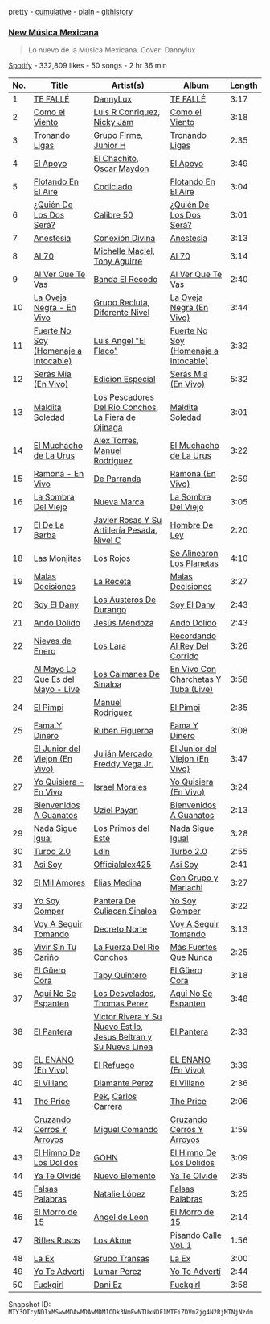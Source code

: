 pretty - [cumulative](/playlists/cumulative/37i9dQZF1DX6Adf5JEwIPs.md) - [plain](/playlists/plain/37i9dQZF1DX6Adf5JEwIPs) - [githistory](https://github.githistory.xyz/mackorone/spotify-playlist-archive/blob/main/playlists/plain/37i9dQZF1DX6Adf5JEwIPs)

### [New Música Mexicana](https://open.spotify.com/playlist/37i9dQZF1DX6Adf5JEwIPs)

> Lo nuevo de la Música Mexicana\. Cover: Dannylux

[Spotify](https://open.spotify.com/user/spotify) - 332,809 likes - 50 songs - 2 hr 36 min

| No. | Title | Artist(s) | Album | Length |
|---|---|---|---|---|
| 1 | [TE FALLÉ](https://open.spotify.com/track/72zlIdJhtXtlnORjUcpxMz) | [DannyLux](https://open.spotify.com/artist/6ElqtIfQsAkEYypgfJIjeK) | [TE FALLÉ](https://open.spotify.com/album/523VR8HZeb6r9sgCVNnMxM) | 3:17 |
| 2 | [Como el Viento](https://open.spotify.com/track/5LyqFuRn4AaYlkpMFi1W0s) | [Luis R Conriquez](https://open.spotify.com/artist/0pePYDrJGk8gqMRbXrLJC8), [Nicky Jam](https://open.spotify.com/artist/1SupJlEpv7RS2tPNRaHViT) | [Como el Viento](https://open.spotify.com/album/6UKDsAVlMkqKqWJgsnCYAK) | 3:18 |
| 3 | [Tronando Ligas](https://open.spotify.com/track/6Xfu24Hd3ufGrpGyZFy07M) | [Grupo Firme](https://open.spotify.com/artist/1dKdetem2xEmjgvyymzytS), [Junior H](https://open.spotify.com/artist/7Gi6gjaWy3DxyilpF1a8Is) | [Tronando Ligas](https://open.spotify.com/album/7idHMYzKwME3BmhHiusrJ3) | 2:35 |
| 4 | [El Apoyo](https://open.spotify.com/track/3moeO6lSI1BgIkfVmwhSX0) | [El Chachito](https://open.spotify.com/artist/6OP8Y0UsezppFkU1hZU6EJ), [Oscar Maydon](https://open.spotify.com/artist/3l9G1G9MxH6DaRhwLklaf5) | [El Apoyo](https://open.spotify.com/album/4TNPCV6gSTq8gJrwZjM258) | 3:49 |
| 5 | [Flotando En El Aire](https://open.spotify.com/track/31ALhJGk2ocTcRypwmoHiK) | [Codiciado](https://open.spotify.com/artist/0IoWUuXfqpkfpxBRzthHU4) | [Flotando En El Aire](https://open.spotify.com/album/2obg4V6U48NHQ8ytR6MrQu) | 3:04 |
| 6 | [¿Quién De Los Dos Será?](https://open.spotify.com/track/4bk3DB7VC88NDLw8Du4IJA) | [Calibre 50](https://open.spotify.com/artist/4jogXSSvlyMkODGSZ2wc2P) | [¿Quién De Los Dos Será?](https://open.spotify.com/album/61Pq9DBSvk4JJ8s9n72t0G) | 3:01 |
| 7 | [Anestesia](https://open.spotify.com/track/2EQKYVMpnpvyUaHZL2VQlU) | [Conexión Divina](https://open.spotify.com/artist/4VNRWgZyB5AiSw4jlGDVLy) | [Anestesia](https://open.spotify.com/album/2nYhva0TxRBllKxG3lqISd) | 3:13 |
| 8 | [Al 70](https://open.spotify.com/track/5NDeY9PKr7OcuZm1VnpEcK) | [Michelle Maciel](https://open.spotify.com/artist/4WFwvZ4L8FZbt3qubbQJS6), [Tony Aguirre](https://open.spotify.com/artist/6twEaJ9RPRYiCmWapjG8xh) | [Al 70](https://open.spotify.com/album/25AaV2onR32YI4xiGkRmRl) | 3:14 |
| 9 | [Al Ver Que Te Vas](https://open.spotify.com/track/6Kmwv1XmjOvC5YKn96eEpR) | [Banda El Recodo](https://open.spotify.com/artist/6AcOTCYBMvjKYy4zms0kaC) | [Al Ver Que Te Vas](https://open.spotify.com/album/2OlNfkAgggEquVdqr934wm) | 2:40 |
| 10 | [La Oveja Negra \- En Vivo](https://open.spotify.com/track/5pgh8PpLfIgAgWwR5vioII) | [Grupo Recluta](https://open.spotify.com/artist/2Dlvgi70UoJJicfKgoW5Vo), [Diferente Nivel](https://open.spotify.com/artist/5dHdCFMXwl9JofjKjS1MW0) | [La Oveja Negra \(En Vivo\)](https://open.spotify.com/album/0tNSpdfb8WgxvdH0232ykG) | 3:44 |
| 11 | [Fuerte No Soy \(Homenaje a Intocable\)](https://open.spotify.com/track/3zlISWLDrXZtxtHQHt3PfZ) | [Luis Angel "El Flaco"](https://open.spotify.com/artist/4kJ2OBSNasUA4yOT5NCfCl) | [Fuerte No Soy \(Homenaje a Intocable\)](https://open.spotify.com/album/5nFS2RxG1tzJdWVPWlbS0X) | 3:32 |
| 12 | [Serás Mía \(En Vivo\)](https://open.spotify.com/track/0VicuCf4NYr2IqNzPsGJK5) | [Edicion Especial](https://open.spotify.com/artist/7DkseLyOZrdRjCuoWFtqFi) | [Serás Mía \(En Vivo\)](https://open.spotify.com/album/4fjkwwqP8EzhuU8SP9P31j) | 5:32 |
| 13 | [Maldita Soledad](https://open.spotify.com/track/4zNKyBDiV0B10V7brp9p2G) | [Los Pescadores Del Rio Conchos](https://open.spotify.com/artist/3h88VTqRj3GbUd2W41ZY5U), [La Fiera de Ojinaga](https://open.spotify.com/artist/6qm0DFounuQWwu6IF0ZGH2) | [Maldita Soledad](https://open.spotify.com/album/3dfrrFrNOoHfX9V2aCK79k) | 3:01 |
| 14 | [El Muchacho de La Urus](https://open.spotify.com/track/3bzbZR8e8unRzBGeJYOjBr) | [Alex Torres](https://open.spotify.com/artist/70u0ytxL7TpF1Kdc2HFyM2), [Manuel Rodriguez](https://open.spotify.com/artist/2tSneO7PgprETUeUA8NfDH) | [El Muchacho de La Urus](https://open.spotify.com/album/1WKmPjYXqWB9XxnOQRQLi5) | 3:22 |
| 15 | [Ramona \- En Vivo](https://open.spotify.com/track/7EXjuHrtY5ad4xHxS7FhIV) | [De Parranda](https://open.spotify.com/artist/0OTHm6AFLxgeTm0gHNOuWi) | [Ramona \(En Vivo\)](https://open.spotify.com/album/3JPeh2DZUW1pUk27FTTBfk) | 2:59 |
| 16 | [La Sombra Del Viejo](https://open.spotify.com/track/0aLAXQ1OQwWTQZv7buRofh) | [Nueva Marca](https://open.spotify.com/artist/347cjywtc77d0NSfzullDJ) | [La Sombra Del Viejo](https://open.spotify.com/album/2hIgpeSgClG0ge9ONRQqE5) | 3:05 |
| 17 | [El De La Barba](https://open.spotify.com/track/00boQ2sJuF4lhUv6FVPCVa) | [Javier Rosas Y Su Artillería Pesada](https://open.spotify.com/artist/5FAAR1LqXQp0HbgVfQ8ZWE), [Nivel C](https://open.spotify.com/artist/0CUbRHUcHesT778ioJt9oM) | [Hombre De Ley](https://open.spotify.com/album/49WLDXrwn2GpWqbqN3kPkb) | 2:20 |
| 18 | [Las Monjitas](https://open.spotify.com/track/05ay5QUpIvMZE42L9qLD4F) | [Los Rojos](https://open.spotify.com/artist/4N76v8ETS7Q5sod9W0dgIo) | [Se Alinearon Los Planetas](https://open.spotify.com/album/0cYR192hnEFfTCjfqAnigQ) | 4:10 |
| 19 | [Malas Decisiones](https://open.spotify.com/track/2VYutJTaiK3oJursGk9z6a) | [La Receta](https://open.spotify.com/artist/3p8PwzenE7ktd4BVFuQzMD) | [Malas Decisiones](https://open.spotify.com/album/1SBtatmdkqzCgt16ujwPBZ) | 3:27 |
| 20 | [Soy El Dany](https://open.spotify.com/track/1F9DZGbidGHy1aDelyA4Fb) | [Los Austeros De Durango](https://open.spotify.com/artist/3R6Kbe18UcjsGkBGWElC51) | [Soy El Dany](https://open.spotify.com/album/4zSWtxZIj2ga5eHVZQxnFP) | 2:43 |
| 21 | [Ando Dolido](https://open.spotify.com/track/5hUubz0WDy4enfsikTszRT) | [Jesús Mendoza](https://open.spotify.com/artist/0Yz6o9CplQwzJgEiJuVY8W) | [Ando Dolido](https://open.spotify.com/album/2O3WNueK9COIFB73OrkCsw) | 2:43 |
| 22 | [Nieves de Enero](https://open.spotify.com/track/1KwvjVi20ZpjdmbcHE7hK2) | [Los Lara](https://open.spotify.com/artist/0GUkPki3DpCkvKDxIKpaI4) | [Recordando Al Rey Del Corrido](https://open.spotify.com/album/4R4uheBSBWkYaODcJEyko2) | 3:26 |
| 23 | [Al Mayo Lo Que Es del Mayo \- Live](https://open.spotify.com/track/3XYHIZdyzlMMbwPVJ4LJNe) | [Los Caimanes De Sinaloa](https://open.spotify.com/artist/5VE6IinEVSwdQNqQIN8zAN) | [En Vivo Con Charchetas Y Tuba \(Live\)](https://open.spotify.com/album/4i8fVq7zdWnU0L3NiPJxLi) | 3:58 |
| 24 | [El Pimpi](https://open.spotify.com/track/06v0NmEgHoWHHwAIuBgKCr) | [Manuel Rodriguez](https://open.spotify.com/artist/2tSneO7PgprETUeUA8NfDH) | [El Pimpi](https://open.spotify.com/album/59jFIQ9mXMP4b95iKqjeNr) | 2:35 |
| 25 | [Fama Y Dinero](https://open.spotify.com/track/4Zuelt6C2bjgRegXmELWjc) | [Ruben Figueroa](https://open.spotify.com/artist/39sUQ6z3CTsNB4BhBecLOg) | [Fama Y Dinero](https://open.spotify.com/album/4HgIprvfjuZzOTeQXwdO7i) | 3:08 |
| 26 | [El Junior del Viejon \(En Vivo\)](https://open.spotify.com/track/3VZgkKmkLs4d4THOfAV1Ri) | [Julián Mercado](https://open.spotify.com/artist/4NEQrC4AlByMUOmOp9H5hZ), [Freddy Vega Jr.](https://open.spotify.com/artist/5tIHbtAWCSJ774Eckp2LCL) | [El Junior del Viejon \(En Vivo\)](https://open.spotify.com/album/26ALKhN10WTun7zsqJiXzF) | 3:47 |
| 27 | [Yo Quisiera \- En Vivo](https://open.spotify.com/track/5N9B8FHeHhiuGauugMWUi6) | [Israel Morales](https://open.spotify.com/artist/6ojwZd66jiZlplxrG6JVjW) | [Yo Quisiera \(En Vivo\)](https://open.spotify.com/album/631XUzOBpdGIFsdYTiUjET) | 3:24 |
| 28 | [Bienvenidos A Guanatos](https://open.spotify.com/track/1HFPhBRGygVRolyKV824TB) | [Uziel Payan](https://open.spotify.com/artist/1mUJ5FdyqTx1UewE6z6imQ) | [Bienvenidos A Guanatos](https://open.spotify.com/album/51yJQ6Zso85INJPscChqmv) | 2:13 |
| 29 | [Nada Sigue Igual](https://open.spotify.com/track/1Qho1WCzzFetqsasoZudDU) | [Los Primos del Este](https://open.spotify.com/artist/5MEewKjCN4Dw20OFV2IGMo) | [Nada Sigue Igual](https://open.spotify.com/album/5xajybIAx7DoEEop4UAEXI) | 3:28 |
| 30 | [Turbo 2.0](https://open.spotify.com/track/1ZhhHiHcVJUKdGmdLEd6Df) | [Ldln](https://open.spotify.com/artist/6zUohwxj78LtEvlXR4T8fU) | [Turbo 2.0](https://open.spotify.com/album/5DjoNZhzTopdznBTyoiapt) | 2:55 |
| 31 | [Asi Soy](https://open.spotify.com/track/4tNHeWpyrAME4MiVo00lld) | [Officialalex425](https://open.spotify.com/artist/2cmqbSrv0RSUeYRuWkqSiQ) | [Asi Soy](https://open.spotify.com/album/6X2lOQMxz1WmEQeYXJQLnS) | 2:41 |
| 32 | [El Mil Amores](https://open.spotify.com/track/4jzIsOuHcuSeUk9lOQzMrv) | [Elias Medina](https://open.spotify.com/artist/7c6AUl38S5Xo8t6fvGKJDJ) | [Con Grupo y Mariachi](https://open.spotify.com/album/1y4W88No7JeDUIUPwiY5SP) | 3:27 |
| 33 | [Yo Soy Gomper](https://open.spotify.com/track/1VU4FxTa6GWRuSDmOyOXjc) | [Pantera De Culiacan Sinaloa](https://open.spotify.com/artist/0mRXQOJkMRuEgfF345LOZ0) | [Yo Soy Gomper](https://open.spotify.com/album/10yZen8zepdN2YVmhx0n8G) | 3:22 |
| 34 | [Voy A Seguir Tomando](https://open.spotify.com/track/1qtYYffIH8DXzq6kY1WVxA) | [Decreto Norte](https://open.spotify.com/artist/79bfkbqxUxu8vi6i4p9loS) | [Voy A Seguir Tomando](https://open.spotify.com/album/5CgB2QoIINNdmpyPiu2kEq) | 3:13 |
| 35 | [Vivir Sin Tu Cariño](https://open.spotify.com/track/3FhMqeKAx6Dlfw1LLYylQw) | [La Fuerza Del Rio Conchos](https://open.spotify.com/artist/2LVTPteFX5eBb9Me5M6hOc) | [Más Fuertes Que Nunca](https://open.spotify.com/album/3uwJ4sKvCs67ARbNdlvueH) | 2:25 |
| 36 | [El Güero Cora](https://open.spotify.com/track/1SDSPY5Gd9PepEI1yIN7G4) | [Tapy Quintero](https://open.spotify.com/artist/1CTYCiBGcZTsZBzYoa4pxM) | [El Güero Cora](https://open.spotify.com/album/3KnBjEDuvoGcBwaBvFq4JK) | 3:18 |
| 37 | [Aquí No Se Espanten](https://open.spotify.com/track/68aNWmJxy1nlAhxclCg53F) | [Los Desvelados](https://open.spotify.com/artist/0JqtmoAuCmkDrdfpHzBBW9), [Thomas Perez](https://open.spotify.com/artist/2EdC50BoBfEMqEFUncN9F4) | [Aquí No Se Espanten](https://open.spotify.com/album/6BczdtPtn0MIwchBO5Zttb) | 3:48 |
| 38 | [El Pantera](https://open.spotify.com/track/5Yk5xJt1VwVIAoXtHT3IHP) | [Victor Rivera Y Su Nuevo Estilo](https://open.spotify.com/artist/7zVsiZeDlFW2J0rp9fPrI4), [Jesus Beltran y Su Nueva Linea](https://open.spotify.com/artist/4jXzOP3ebnhBVirEEmLMTL) | [El Pantera](https://open.spotify.com/album/3TywaXygh41Dmnd6plLVBC) | 2:33 |
| 39 | [EL ENANO \(En Vivo\)](https://open.spotify.com/track/3YAYU1zZhvIRXOsRvWoYpO) | [El Refuego](https://open.spotify.com/artist/2N8dOwWnOeXC4EyhhqrzQQ) | [EL ENANO \(En Vivo\)](https://open.spotify.com/album/0KE5a2d8jhboE1teCMr4Hl) | 3:39 |
| 40 | [El Villano](https://open.spotify.com/track/0Tg647n8RA6S5BgYoNERAR) | [Diamante Perez](https://open.spotify.com/artist/19fMyo1p52veAVamJgbbcF) | [El Villano](https://open.spotify.com/album/5nIe4PSL4SieYtsaAnp8PA) | 2:36 |
| 41 | [The Price](https://open.spotify.com/track/4uJ0uZ5PbRd6gSKBnRX9R0) | [Pek](https://open.spotify.com/artist/244uAg79BYa6lv9vSSCNKW), [Carlos Carrera](https://open.spotify.com/artist/0KBMnuWWdRmE0piCUybFxX) | [The Price](https://open.spotify.com/album/2qtWBDayvIN0zoXhvMp4tB) | 2:06 |
| 42 | [Cruzando Cerros Y Arroyos](https://open.spotify.com/track/0JNQnE4VNuwcJ6i8Nht18J) | [Miguel Comando](https://open.spotify.com/artist/25RePYVNbbmWn4IuJoxxvm) | [Cruzando Cerros Y Arroyos](https://open.spotify.com/album/0WE0KfIaBX0CVT1N6v1Qmg) | 1:59 |
| 43 | [El Himno De Los Dolidos](https://open.spotify.com/track/6RpuAeDBpvf4IaMq3Bex2y) | [GOHN](https://open.spotify.com/artist/7KiKSecWZrDV4n3oD0sX6W) | [El Himno De Los Dolidos](https://open.spotify.com/album/7bleglss5J5JUTLrlPZCWK) | 3:09 |
| 44 | [Ya Te Olvidé](https://open.spotify.com/track/6FJFOiMWDIKzg8p0kBjcZu) | [Nuevo Elemento](https://open.spotify.com/artist/5bX24ABh13zF8hf5oPwc3N) | [Ya Te Olvidé](https://open.spotify.com/album/5jXjnqveNh3rscdBa0SasP) | 2:35 |
| 45 | [Falsas Palabras](https://open.spotify.com/track/3jGcnH4WfCUYjM0vxTh88Q) | [Natalie López](https://open.spotify.com/artist/7C69hD7HaCYbhgrVqYiHXU) | [Falsas Palabras](https://open.spotify.com/album/2uEdCtczwsa9RvpvBzsDmw) | 3:25 |
| 46 | [El Morro de 15](https://open.spotify.com/track/3sAZdHFzOmjf21AlyshFzi) | [Angel de Leon](https://open.spotify.com/artist/3exgDiGeL1Le778MGTo5D6) | [El Morro de 15](https://open.spotify.com/album/4kLngE3OshPf13Ivxrabzd) | 2:14 |
| 47 | [Rifles Rusos](https://open.spotify.com/track/7rFhQniw0YGW60HCa8BH3U) | [Los Akme](https://open.spotify.com/artist/2xGzyGzkSX3tVjF2xsv86A) | [Pisando Calle Vol\. 1](https://open.spotify.com/album/0eyzCtr9dqysCbsc1RAfkC) | 1:56 |
| 48 | [La Ex](https://open.spotify.com/track/4Z5aWEDQCmfCxpnA5aOubG) | [Grupo Transas](https://open.spotify.com/artist/2F9hQzXNafVUZff6j9jUzF) | [La Ex](https://open.spotify.com/album/5jiThsYAHL5Vc8JGhaE7gP) | 3:00 |
| 49 | [Yo Te Advertí](https://open.spotify.com/track/5AsgkJc2PcYkS7MeTXUXlN) | [Lumar Perez](https://open.spotify.com/artist/0m8RPY3jufvoZY1p48TbRb) | [Yo Te Advertí](https://open.spotify.com/album/6dwfNfibSMfXcQEK760xUX) | 2:44 |
| 50 | [Fuckgirl](https://open.spotify.com/track/6NDHREeOCWCOVXgy3Wfv9w) | [Dani Ez](https://open.spotify.com/artist/4RPB5RKDzpLwmRNQQucGQy) | [Fuckgirl](https://open.spotify.com/album/0z36QA9kgFbkIkYU8ZhcbL) | 3:58 |

Snapshot ID: `MTY3OTcyNDIxMSwwMDAwMDAwMDM1ODk3NmEwNTUxNDFlMTFiZDVmZjg4N2RjMTNjNzdm`
